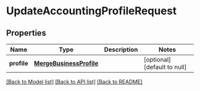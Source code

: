 # UpdateAccountingProfileRequest
## Properties

| Name | Type | Description | Notes |
|------------ | ------------- | ------------- | -------------|
| **profile** | [**MergeBusinessProfile**](MergeBusinessProfile.md) |  | [optional] [default to null] |

[[Back to Model list]](../README.md#documentation-for-models) [[Back to API list]](../README.md#documentation-for-api-endpoints) [[Back to README]](../README.md)

